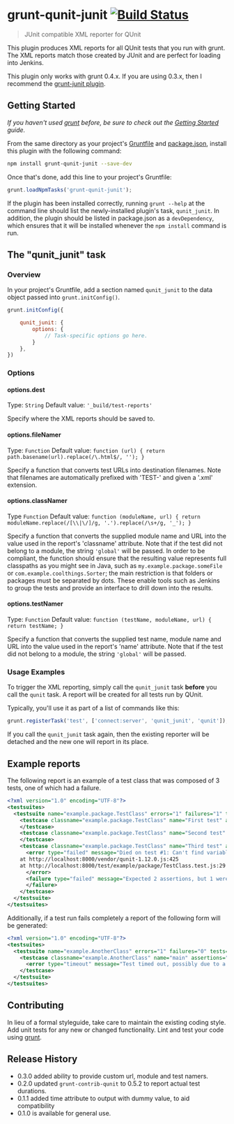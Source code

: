 # grunt-qunit-junit [![Build Status](https://travis-ci.org/sbrandwoo/grunt-qunit-junit.svg?branch=master)](https://travis-ci.org/sbrandwoo/grunt-qunit-junit)

> JUnit compatible XML reporter for QUnit

This plugin produces XML reports for all QUnit tests that you run with grunt. The XML reports match those created by JUnit and are perfect for loading into Jenkins.

This plugin only works with grunt 0.4.x. If you are using 0.3.x, then I recommend the [grunt-junit plugin](https://github.com/johnbender/grunt-junit).


## Getting Started
_If you haven't used [grunt][] before, be sure to check out the [Getting Started][] guide._

From the same directory as your project's [Gruntfile][Getting Started] and [package.json][], install this plugin with the following command:

```bash
npm install grunt-qunit-junit --save-dev
```

Once that's done, add this line to your project's Gruntfile:

```js
grunt.loadNpmTasks('grunt-qunit-junit');
```

If the plugin has been installed correctly, running `grunt --help` at the command line should list the newly-installed plugin's task, `qunit_junit`. In addition, the plugin should be listed in package.json as a `devDependency`, which ensures that it will be installed whenever the `npm install` command is run.

[grunt]: http://gruntjs.com/
[Getting Started]: https://github.com/gruntjs/grunt/blob/devel/docs/getting_started.md
[package.json]: https://npmjs.org/doc/json.html

## The "qunit_junit" task

### Overview
In your project's Gruntfile, add a section named `qunit_junit` to the data object passed into `grunt.initConfig()`.

```js
grunt.initConfig({

    qunit_junit: {
        options: {
            // Task-specific options go here.
        }
    },
})
```

### Options

#### options.dest
Type: `String`
Default value: `'_build/test-reports'`

Specify where the XML reports should be saved to.

#### options.fileNamer
Type: `Function`
Default value: `function (url) { return path.basename(url).replace(/\.html$/, ''); }`

Specify a function that converts test URLs into destination filenames.  Note that filenames are automatically prefixed with 'TEST-' and given a '.xml' extension.

#### options.classNamer
Type `Function`
Default value: `function (moduleName, url) { return moduleName.replace(/[\\|\/]/g, '.').replace(/\s+/g, '_'); }`

Specify a function that converts the supplied module name and URL into the value used in the report's 'classname' attribute.  Note that if the test did not belong to a module, the string `'global'` will be passed.  In order to be compliant, the function should ensure that the resulting value represents full classpaths as you might see in Java, such as `my.example.package.someFile` or `com.example.coolthings.Sorter`; the main restriction is that folders or packages must be separated by dots. These enable tools such as Jenkins to group the tests and provide an interface to drill down into the results.

#### options.testNamer
Type: `Function`
Default value: `function (testName, moduleName, url) { return testName; }`

Specify a function that converts the supplied test name, module name and URL into the value used in the report's 'name' attribute. Note that if the test did not belong to a module, the string `'global'` will be passed.

### Usage Examples

To trigger the XML reporting, simply call the `qunit_junit` task **before** you call the `qunit` task. A report will be created for all tests run by QUnit.

Typically, you'll use it as part of a list of commands like this:

```js
grunt.registerTask('test', ['connect:server', 'qunit_junit', 'qunit']);
```

If you call the `qunit_junit` task again, then the existing reporter will be detached and the new one will report in its place.

## Example reports

The following report is an example of a test class that was composed of 3 tests, one of which had a failure.

```xml
<?xml version="1.0" encoding="UTF-8"?>
<testsuites>
  <testsuite name="example.package.TestClass" errors="1" failures="1" tests="3" time="0.04">
    <testcase classname="example.package.TestClass" name="First test" assertions="1" time="0.01">
    </testcase>
    <testcase classname="example.package.TestClass" name="Second test" assertions="2" time="0.02">
    </testcase>
    <testcase classname="example.package.TestClass" name="Third test" assertions="2" time="0.01">
      <error type="failed" message="Died on test #1: Can't find variable: other">
    at http://localhost:8000/vendor/qunit-1.12.0.js:425
    at http://localhost:8000/test/example/package/TestClass.test.js:29
      </error>
      <failure type="failed" message="Expected 2 assertions, but 1 were run">
      </failure>
    </testcase>
  </testsuite>
</testsuites>
```

Additionally, if a test run fails completely a report of the following form will be generated:

```xml
<?xml version="1.0" encoding="UTF-8"?>
<testsuites>
  <testsuite name="example.AnotherClass" errors="1" failures="0" tests="1">
    <testcase classname="example.AnotherClass" name="main" assertions="1">
      <error type="timeout" message="Test timed out, possibly due to a missing QUnit.start() call."></error>
    </testcase>
  </testsuite>
</testsuites>
```

## Contributing
In lieu of a formal styleguide, take care to maintain the existing coding style. Add unit tests for any new or changed functionality. Lint and test your code using [grunt][].

## Release History

* 0.3.0 added ability to provide custom url, module and test namers.
* 0.2.0 updated `grunt-contrib-qunit` to 0.5.2 to report actual test durations.
* 0.1.1 added time attribute to output with dummy value, to aid compatibility
* 0.1.0 is available for general use.

